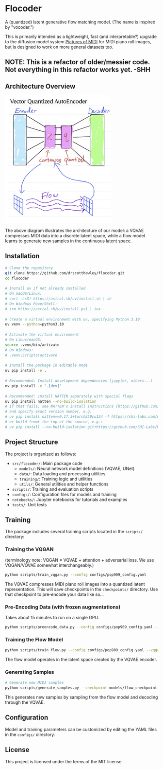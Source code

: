 # Flocoder

A (quantized) latent generative flow matching model. (The name is inspired by "vocoder.")

This is primarily intended as a lightweight, fast (and interpretable?) upgrade to the diffusion model system [Pictures of MIDI](https://huggingface.co/spaces/drscotthawley/PicturesOfMIDI) for MIDI piano roll images, but is designed to work on more general datasets too. 

## NOTE: This is a refactor of older/messier code. Not everything in this refactor works yet. -SHH

## Architecture Overview

<img src="images/flow_schematic.jpg" width="350" alt="MIDI Flow Architecture">

The above diagram illustrates the architecture of our model: a VQVAE compresses MIDI data into a discrete latent space, while a flow model learns to generate new samples in the continuous latent space.

## Installation

```bash
# Clone the repository
git clone https://github.com/drscotthawley/flocoder.git
cd flocoder

# Install uv if not already installed
# On macOS/Linux:
# curl -LsSf https://astral.sh/uv/install.sh | sh
# On Windows PowerShell:
# irm https://astral.sh/uv/install.ps1 | iex

# Create a virtual environment with uv, specifying Python 3.10
uv venv --python=python3.10

# Activate the virtual environment
# On Linux/macOS:
source .venv/bin/activate
# On Windows:
# .venv\Scripts\activate

# Install the package in editable mode
uv pip install -e .

# Recommended: Install development dependencies (jupyter, others...)
uv pip install -e ".[dev]"

# Recommended: install NATTEN separately with special flags
uv pip install natten --no-build-isolation
# if that fails, see NATTEN's install instructions (https://github.com/SHI-Labs/NATTEN/blob/main/docs/install.md)
# and specify exact version number, e.g.
# uv pip install natten==0.17.3+torch250cu124 -f https://shi-labs.com/natten/wheels/
# or build fromt the top of the source, e.g.:
# uv pip install --no-build-isolation git+https://github.com/SHI-Labs/NATTEN
```

## Project Structure

The project is organized as follows:

- `src/flocoder/`: Main package code
  - `models/`: Neural network model definitions (VQVAE, UNet)
  - `data/`: Data loading and processing utilities
  - `training/`: Training logic and utilities
  - `utils/`: General utilities and helper functions
- `scripts/`: Training and evaluation scripts
- `configs/`: Configuration files for models and training
- `notebooks/`: Jupyter notebooks for tutorials and examples
- `tests/`: Unit tests

## Training

The package includes several training scripts located in the `scripts/` directory:

### Training the VQGAN
(terminology note: VQGAN = VQVAE + attention + adversarial loss. We use VQGAN/VQVAE somewhat interchangeably.)

```bash
python scripts/train_vqgan.py --config configs/pop909_config.yaml
```

The VQVAE compresses MIDI piano roll images into a quantized latent representation.
This will save checkpoints in the `checkpoints/` directory. Use that checkpoint to pre-encode your data like so... 

### Pre-Encoding Data (with frozen augmentations)
Takes about 15 minutes to run on a single GPU.
```bash
python scripts/preencode_data.py --config configs/pop909_config.yaml --vqgan-checkpoint [your_vqgan_checkpoint.pt]
```

### Training the Flow Model

```bash
python scripts/train_flow.py --config configs/pop909_config.yaml --vqgan-checkpoint [your_vqgan_checkpoint.pt]
```

The flow model operates in the latent space created by the VQVAE encoder.

### Generating Samples

```bash
# Generate new MIDI samples
python scripts/generate_samples.py --checkpoint models/flow_checkpoint.pt --output samples/
```

This generates new samples by sampling from the flow model and decoding through the VQVAE.

## Configuration

Model and training parameters can be customized by editing the YAML files in the `configs/` directory.

## License

This project is licensed under the terms of the MIT license.
